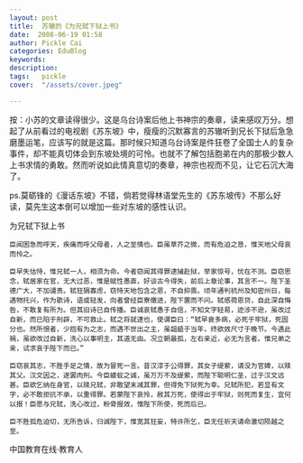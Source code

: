 ```yaml
---
layout: post  
title:  苏辙的《为兄轼下狱上书》  
date:  2008-06-19 01:58  
author: Pickle Cai  
categories: EduBlog  
keywords: 
description:   
tags:	pickle   
cover:  "/assets/cover.jpeg"  

---  
```

    
按：小苏的文章读得很少。这是乌台诗案后他上书神宗的奏章，读来感叹万分。想起了从前看过的电视剧《苏东坡》中，瘦瘦的沉默寡言的苏辙听到兄长下狱后急急磨墨运笔，应该写的就是这篇。那时候只知道乌台诗案是件狂卷了全国士人的复杂事件，却不能真切体会到东坡处境的可怜。也就不了解包括胞弟在内的那极少数人上书求情的勇敢。然而听说如此情真意切的奏章，神宗也视而不见，让它石沉大海了。

 

ps.莫砺锋的《漫话东坡》不错，倘若觉得林语堂先生的《苏东坡传》不那么好读，莫先生这本倒可以增加一些对东坡的感性认识。

 

为兄轼下狱上书

 





    臣闻困急而呼天，疾痛而呼父母者，人之至情也。臣虽草芥之微，而有危迫之恳，惟天地父母哀而怜之。

    臣早失怙恃，惟兄轼一人，相须为命。今者窃闻其得罪逮捕赴狱，举家惊号，忧在不测。臣窃思念，轼居家在官，无大过恶，惟是赋性愚直，好谈古今得失，前后上章论事，其言不一。陛下圣德广大，不加谴责。轼狂狷寡虑，窃恃天地包含之恩，不自抑畏。顷年通判杭州及知密州日，每遇物托兴，作为歌诗，语或轻发，向者曾经臣寮缴进，陛下置而不问。轼感荷恩贷，自此深自悔咎，不敢复有所为。但其旧诗已自传播。臣诚哀轼愚于自信，不知文字轻易，迹涉不逊，虽改过自新，而已陷于刑辟，不可救止。轼之将就逮也，使谓臣曰：“轼早衰多病，必死于牢狱，死固分也。然所恨者，少抱有为之志，而遇不世出之主，虽龃龉于当年，终欲效尺寸于晚节。今遇此祸，虽欲改过自新，洗心以事明主，其道无由。况立朝最孤，左右亲近，必无为言者。惟兄弟之亲，试求哀于陛下而已。”

    臣窃哀其志，不胜手足之情，故为冒死一言。昔汉淳于公得罪，其女子缇萦，请没为官婢，以赎其父。汉文因之，遂罢肉刑。今臣蝼蚁之诚，虽万万不及缇萦，而陛下聪明仁圣，过于汉文远甚。臣欲乞纳在身官，以赎兄轼，非敢望末减其罪，但得免下狱死为幸。兄轼所犯，若显有文字，必不敢拒抗不承，以重得罪。若蒙陛下哀怜，赦其万死，使得出于牢狱，则死而复生，宜何以报！臣愿与兄轼，洗心改过，粉骨报效，惟陛下所使，死而后已。

    臣不胜孤危迫切，无所告诉，归诚陛下，惟宽其狂妄，特许所乞，臣无任祈天请命激切陨越之至。

		    
 中国教育在线·教育人

